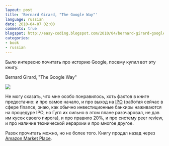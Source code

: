 ```yaml
---
layout: post
title: 'Bernard Girard, "The Google Way"'
language: russian
date: 2010-04-07 02:00
comments: true
blogspot: http://easy-coding.blogspot.com/2010/04/bernard-girard-google-way.html
categories:
- book
- russian
---
```

Было интересно почитать про историю Google, посему купил вот эту книгу.

Bernard Girard, "The Google Way"

<a href="http://www.amazon.co.uk/gp/product/1593271840/ref=as_li_tf_il?ie=UTF8&tag=prodiy-21&linkCode=as2&camp=1634&creative=6738&creativeASIN=1593271840"><img border="0" src="http://ws.assoc-amazon.co.uk/widgets/q?_encoding=UTF8&Format=_SL160_&ASIN=1593271840&MarketPlace=GB&ID=AsinImage&WS=1&tag=prodiy-21&ServiceVersion=20070822" ></a><img src="http://www.assoc-amazon.co.uk/e/ir?t=prodiy-21&l=as2&o=2&a=1593271840" width="1" height="1" border="0" alt="" style="border:none !important; margin:0px !important;" />

Не могу сказать, что мне особо понравилось, хоть фактов в книге предостачно: и про самое начало, и про выход на [IPO][] (работая сейчас в сфере finance, знаю, как обычно инвестиционные банкиры наживаются на процедуре IPO, но Гугл их сильно в этом плане разочаровал, не дав им кусок своего пирога), и про правило 20%, и про систему peer review, и про наличие технической иерархии и про многое другое.

Разок прочитать можно, но не более того. Книгу продал назад через [Amazon Market Place][].

[IPO]: http://ru.wikipedia.org/wiki/%D0%9F%D0%B5%D1%80%D0%B2%D0%B8%D1%87%D0%BD%D0%BE%D0%B5_%D0%BF%D1%83%D0%B1%D0%BB%D0%B8%D1%87%D0%BD%D0%BE%D0%B5_%D0%BF%D1%80%D0%B5%D0%B4%D0%BB%D0%BE%D0%B6%D0%B5%D0%BD%D0%B8%D0%B5
[Amazon Market Place]: http://www.amazon.co.uk/gp/seller/sell-your-stuff.html

